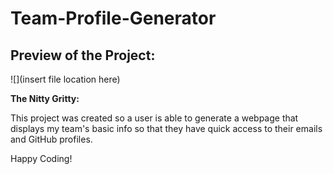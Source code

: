 # Team-Profile-Generator

## Preview of the Project:
![](insert file location here)

**The Nitty Gritty:**

This project was created so a user is able to generate a webpage that displays my team's basic info so that they have quick access to their emails and GitHub profiles. 

Happy Coding! 

